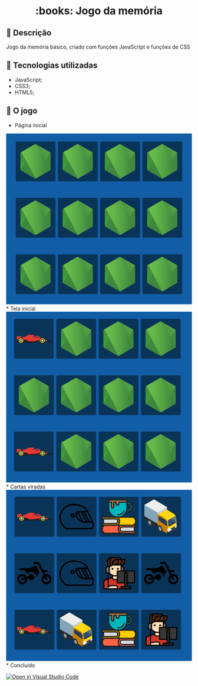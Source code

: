<h1 align="center">:books: Jogo da memória</h1>

## :memo: Descrição
Jogo da memória básico, criado com funções JavaScript e funções de CSS

## :wrench: Tecnologias utilizadas
* JavaScript;
* CSS3;
* HTML5;

## :rocket: O jogo
* Página inicial
<img src="prints/tela.png" alt="tela">
* Tela inicial
<img src="prints/carta.png" alt="cadastro">
* Cartas viradas
<img src="prints/gg.png" alt="verificacao">
* Concluído



[![Open in Visual Studio Code](https://classroom.github.com/assets/open-in-vscode-c66648af7eb3fe8bc4f294546bfd86ef473780cde1dea487d3c4ff354943c9ae.svg)](https://classroom.github.com/online_ide?assignment_repo_id=8233945&assignment_repo_type=AssignmentRepo)
